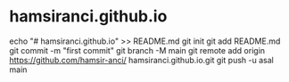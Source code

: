 # hamsiranci.github.io
echo "# hamsiranci.github.io" >> README.md 
git init 
git add README.md 
git commit -m "first commit" 
git branch -M main 
git remote add origin https://github.com/hamsir-anci/ hamsiranci.github.io.git
 git push -u asal main
                

